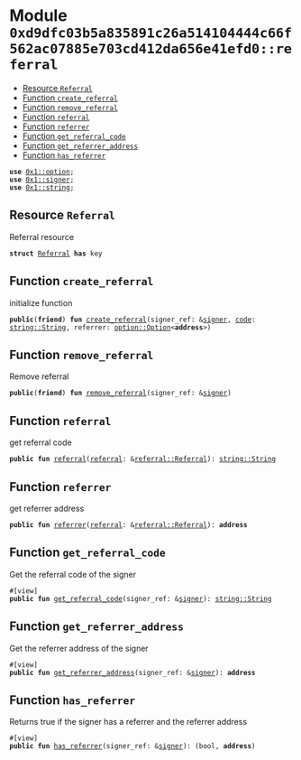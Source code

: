 
<a id="0xd9dfc03b5a835891c26a514104444c66f562ac07885e703cd412da656e41efd0_referral"></a>

# Module `0xd9dfc03b5a835891c26a514104444c66f562ac07885e703cd412da656e41efd0::referral`



-  [Resource `Referral`](#0xd9dfc03b5a835891c26a514104444c66f562ac07885e703cd412da656e41efd0_referral_Referral)
-  [Function `create_referral`](#0xd9dfc03b5a835891c26a514104444c66f562ac07885e703cd412da656e41efd0_referral_create_referral)
-  [Function `remove_referral`](#0xd9dfc03b5a835891c26a514104444c66f562ac07885e703cd412da656e41efd0_referral_remove_referral)
-  [Function `referral`](#0xd9dfc03b5a835891c26a514104444c66f562ac07885e703cd412da656e41efd0_referral_referral)
-  [Function `referrer`](#0xd9dfc03b5a835891c26a514104444c66f562ac07885e703cd412da656e41efd0_referral_referrer)
-  [Function `get_referral_code`](#0xd9dfc03b5a835891c26a514104444c66f562ac07885e703cd412da656e41efd0_referral_get_referral_code)
-  [Function `get_referrer_address`](#0xd9dfc03b5a835891c26a514104444c66f562ac07885e703cd412da656e41efd0_referral_get_referrer_address)
-  [Function `has_referrer`](#0xd9dfc03b5a835891c26a514104444c66f562ac07885e703cd412da656e41efd0_referral_has_referrer)


<pre><code><b>use</b> <a href="">0x1::option</a>;
<b>use</b> <a href="">0x1::signer</a>;
<b>use</b> <a href="">0x1::string</a>;
</code></pre>



<a id="0xd9dfc03b5a835891c26a514104444c66f562ac07885e703cd412da656e41efd0_referral_Referral"></a>

## Resource `Referral`

Referral resource


<pre><code><b>struct</b> <a href="referral.md#0xd9dfc03b5a835891c26a514104444c66f562ac07885e703cd412da656e41efd0_referral_Referral">Referral</a> <b>has</b> key
</code></pre>



<a id="0xd9dfc03b5a835891c26a514104444c66f562ac07885e703cd412da656e41efd0_referral_create_referral"></a>

## Function `create_referral`

initialize function


<pre><code><b>public</b>(<b>friend</b>) <b>fun</b> <a href="referral.md#0xd9dfc03b5a835891c26a514104444c66f562ac07885e703cd412da656e41efd0_referral_create_referral">create_referral</a>(signer_ref: &<a href="">signer</a>, <a href="">code</a>: <a href="_String">string::String</a>, referrer: <a href="_Option">option::Option</a>&lt;<b>address</b>&gt;)
</code></pre>



<a id="0xd9dfc03b5a835891c26a514104444c66f562ac07885e703cd412da656e41efd0_referral_remove_referral"></a>

## Function `remove_referral`

Remove referral


<pre><code><b>public</b>(<b>friend</b>) <b>fun</b> <a href="referral.md#0xd9dfc03b5a835891c26a514104444c66f562ac07885e703cd412da656e41efd0_referral_remove_referral">remove_referral</a>(signer_ref: &<a href="">signer</a>)
</code></pre>



<a id="0xd9dfc03b5a835891c26a514104444c66f562ac07885e703cd412da656e41efd0_referral_referral"></a>

## Function `referral`

get referral code


<pre><code><b>public</b> <b>fun</b> <a href="referral.md#0xd9dfc03b5a835891c26a514104444c66f562ac07885e703cd412da656e41efd0_referral">referral</a>(<a href="referral.md#0xd9dfc03b5a835891c26a514104444c66f562ac07885e703cd412da656e41efd0_referral">referral</a>: &<a href="referral.md#0xd9dfc03b5a835891c26a514104444c66f562ac07885e703cd412da656e41efd0_referral_Referral">referral::Referral</a>): <a href="_String">string::String</a>
</code></pre>



<a id="0xd9dfc03b5a835891c26a514104444c66f562ac07885e703cd412da656e41efd0_referral_referrer"></a>

## Function `referrer`

get referrer address


<pre><code><b>public</b> <b>fun</b> <a href="referral.md#0xd9dfc03b5a835891c26a514104444c66f562ac07885e703cd412da656e41efd0_referral_referrer">referrer</a>(<a href="referral.md#0xd9dfc03b5a835891c26a514104444c66f562ac07885e703cd412da656e41efd0_referral">referral</a>: &<a href="referral.md#0xd9dfc03b5a835891c26a514104444c66f562ac07885e703cd412da656e41efd0_referral_Referral">referral::Referral</a>): <b>address</b>
</code></pre>



<a id="0xd9dfc03b5a835891c26a514104444c66f562ac07885e703cd412da656e41efd0_referral_get_referral_code"></a>

## Function `get_referral_code`

Get the referral code of the signer


<pre><code>#[view]
<b>public</b> <b>fun</b> <a href="referral.md#0xd9dfc03b5a835891c26a514104444c66f562ac07885e703cd412da656e41efd0_referral_get_referral_code">get_referral_code</a>(signer_ref: &<a href="">signer</a>): <a href="_String">string::String</a>
</code></pre>



<a id="0xd9dfc03b5a835891c26a514104444c66f562ac07885e703cd412da656e41efd0_referral_get_referrer_address"></a>

## Function `get_referrer_address`

Get the referrer address of the signer


<pre><code>#[view]
<b>public</b> <b>fun</b> <a href="referral.md#0xd9dfc03b5a835891c26a514104444c66f562ac07885e703cd412da656e41efd0_referral_get_referrer_address">get_referrer_address</a>(signer_ref: &<a href="">signer</a>): <b>address</b>
</code></pre>



<a id="0xd9dfc03b5a835891c26a514104444c66f562ac07885e703cd412da656e41efd0_referral_has_referrer"></a>

## Function `has_referrer`

Returns true if the signer has a referrer and the referrer address


<pre><code>#[view]
<b>public</b> <b>fun</b> <a href="referral.md#0xd9dfc03b5a835891c26a514104444c66f562ac07885e703cd412da656e41efd0_referral_has_referrer">has_referrer</a>(signer_ref: &<a href="">signer</a>): (bool, <b>address</b>)
</code></pre>
